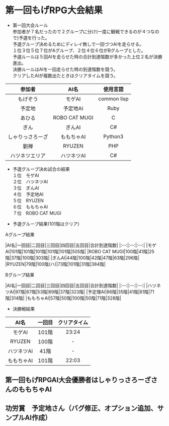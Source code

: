 # 第一回もげRPG大会結果  

- 第一回大会ルール  
参加者が７名だったので２グループに分け(一度に観戦できるのが４つなので)予選を行った。  
予選グループ決めるためにディレイ無しで一回づつAIを走らせる。  
１位３位５位７位がAグループ、２位４位６位がBグループとした。  
予選ルールは５回AIを走らせた時の合計到達階数が多かった上位２名が決勝進出。  
決勝ルールはAIを一回走らせた時の到達階数を競う。  
クリアしたAIが複数出たときはクリアタイムを競う。


|参加者|AI名|使用言語|
|:--:|:--:|:--:|
|もげぞう|モゲAI|common lisp|
|予定地|予定地AI|Ruby|
|あひる|ROBO CAT MUGI|C|
|ぎん|ぎんAI|C#|
|しゃりっさろーざ|ももちゃAI|Python3|
|劉禅|RYUZEN|PHP|
|ハツネツエリア|ハツネツAI|C#|

- 予選グループ決め試合の結果  
１位　モゲAI  
２位　ハツネツAI  
３位　ぎんAI  
４位　予定地AI  
５位　RYUZEN  
６位　ももちゃAI  
７位　ROBO CAT MUGI  


- 予選グループ結果(101階はクリア)  

Aグループ結果  


|AI名|一回目|二回目|三回目|四回目|五回目|合計到達階数|
|:--:|:--:|:--:|
|モゲAI|101階|101階|101階|101階|101階|505階|
|ROBO CAT MUGI|100階|41階|25階|37階|100階|303階|
|ぎんAI|44階|100階|42階|47階|63階|296階|
|RYUZEN|79階|100階(ハ)|73階|101階|31階|384階|

Bグループ結果  


|AI名|一回目|二回目|三回目|四回目|五回目|合計到達階数|
|:--:|:--:|:--:|
|ハツネツAI|97階|67階|53階|69階|37階|323階|
|予定理AI|86階|35階|41階|81階|71階|314階|
|ももちゃAI|57階|50階|100階|50階|71階|328階|


- 決勝戦結果  

|AI名|一回目|クリアタイム|
|:--:|:--:|:--:|
|モゲAI|101階|23:24|
|RYUZEN|100階|-|
|ハツネツAI|41階|-|
|ももちゃAI|101階|22:03|


## 第一回もげRPGAI大会優勝者はしゃりっさろーざさんのももちゃAI

## 功労賞　予定地さん（バグ修正、オプション追加、サンプルAI作成）